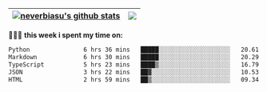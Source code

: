 | <a href="https://github.com/neverbiasu"><img align="center" src="https://github-readme-stats.vercel.app/api?username=neverbiasu&theme=dracula&show_icons=true&hide_border=true&count_private=true" alt="neverbiasu's github stats" /></a> | <a href="https://github.com/neverbiasu"><img align="center" src="https://github-readme-stats.vercel.app/api/top-langs/?username=neverbiasu&theme=dracula&show_icons=true&hide_border=true&layout=compact" /></a> |
| ------------- | ------------- |

👨🏾‍💻 **this week i spent my time on:**
<!--START_SECTION:waka-->

```txt
Python               6 hrs 36 mins   █████░░░░░░░░░░░░░░░░░░░░   20.61 %
Markdown             6 hrs 30 mins   █████░░░░░░░░░░░░░░░░░░░░   20.29 %
TypeScript           5 hrs 23 mins   ████▒░░░░░░░░░░░░░░░░░░░░   16.79 %
JSON                 3 hrs 22 mins   ██▓░░░░░░░░░░░░░░░░░░░░░░   10.53 %
HTML                 2 hrs 59 mins   ██▒░░░░░░░░░░░░░░░░░░░░░░   09.34 %
```

<!--END_SECTION:waka-->
